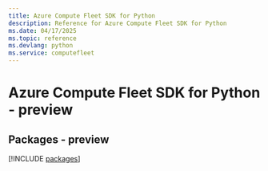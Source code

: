 ```yaml
---
title: Azure Compute Fleet SDK for Python
description: Reference for Azure Compute Fleet SDK for Python
ms.date: 04/17/2025
ms.topic: reference
ms.devlang: python
ms.service: computefleet
---
```

# Azure Compute Fleet SDK for Python - preview
## Packages - preview
[!INCLUDE [packages](compute-fleet-index.md)]